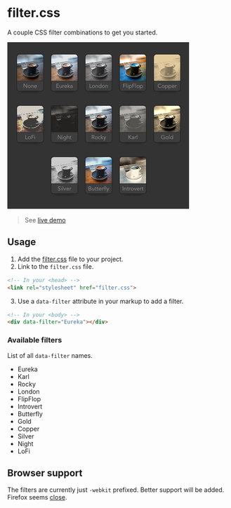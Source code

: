 filter.css
==========

A couple CSS filter combinations to get you started.

![ScreenShot](ScreenShot.png)

> See [live demo](http://simurai.com/filter.css/)

## Usage

1. Add the [filter.css](https://github.com/simurai/filter.css/blob/master/filter.css) file to your project.
2. Link to the `filter.css` file.

  ```html
  <!-- In your <head> -->
  <link rel="stylesheet" href="filter.css">
  ```

3. Use a `data-filter` attribute in your markup to add a filter.

  ```html
  <!-- In your <body> -->
  <div data-filter="Eureka"></div>
  ```



### Available filters

List of all `data-filter` names.

- Eureka
- Karl
- Rocky
- London
- FlipFlop
- Introvert
- Butterfly
- Gold
- Copper
- Silver
- Night
- LoFi



## Browser support

The filters are currently just `-webkit` prefixed. Better support will be added. Firefox seems [close](https://bugzilla.mozilla.org/show_bug.cgi?id=1057180).
